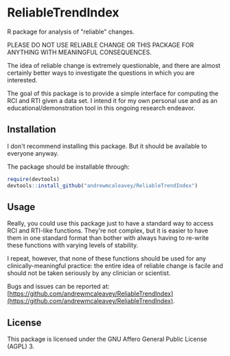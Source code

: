 # ReliableTrendIndex

R package for analysis of "reliable" changes.

PLEASE DO NOT USE RELIABLE CHANGE OR THIS PACKAGE FOR ANYTHING WITH MEANINGFUL CONSEQUENCES. 

The idea of reliable change is extremely questionable, and there are almost certainly better ways to investigate the questions in which you are interested. 

The goal of this package is to provide a simple interface for computing the RCI and RTI given a data set. I intend it for my own personal use and as an educational/demonstration tool in this ongoing research endeavor. 

## Installation

I don't recommend installing this package. But it should be available to everyone anyway.

The package should be installable through: 

``` r
require(devtools)
devtools::install_github("andrewmcaleavey/ReliableTrendIndex")
```

## Usage  

Really, you could use this package just to have a standard way to access RCI and RTI-like functions. They're not complex, but it is easier to have them in one standard format than bother with always having to re-write these functions with varying levels of stability.  

I repeat, however, that none of these functions should be used for any clinically-meaningful practice: the entire idea of reliable change is facile and should not be taken seriously by any clinician or scientist. 

Bugs and issues can be reported at: [https://github.com/andrewmcaleavey/ReliableTrendIndex](https://github.com/andrewmcaleavey/ReliableTrendIndex).

## License

This package is licensed under the GNU Affero General Public License (AGPL) 3.  